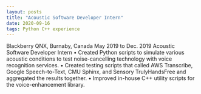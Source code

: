 ```yaml
---
layout: posts
title: "Acoustic Software Developer Intern"
date: 2020-09-16
tags: Python C++ experience
---
```

Blackberry QNX, Burnaby, Canada May 2019 to Dec. 2019
Acoustic Software Developer Intern
• Created Python scripts to simulate various acoustic conditions to test noise-cancelling
technology with voice recognition services.
• Created testing scripts that called AWS Transcribe, Google Speech-to-Text, CMU Sphinx,
and Sensory TrulyHandsFree and aggregated the results together.
• Improved in-house C++ utility scripts for the voice-enhancement library.